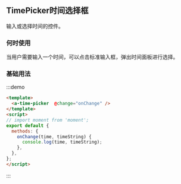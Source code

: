 ## TimePicker时间选择框
输入或选择时间的控件。 
<!-- 详细文档见[Ant-Design-Vue TimePicker](https://antdv.com/components/timePicker-cn/) -->
### 何时使用
当用户需要输入一个时间，可以点击标准输入框，弹出时间面板进行选择。

### 基础用法
  
:::demo
```html
<template>
  <a-time-picker  @change="onChange" />
</template>
<script>
// import moment from 'moment';
export default {
  methods: {
    onChange(time, timeString) {
      console.log(time, timeString);
    },
  },
};
</script>

```
:::

